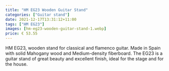 ```yaml
---
title: "HM EG23 Wooden Guitar Stand"
categories: ["Guitar stand"]
date: 2021-12-17T13:31:12+11:00
tags: ["HM EG23"]
images: [hm-eg23-wooden-guitar-stand-1.webp]
price: € 53.55
---
```


HM EG23, wooden stand for classical and flamenco guitar. Made in Spain with solid Mahogany wood and Medium-density fiberboard. The EG23 is a guitar stand of great beauty and excellent finish, ideal for the stage and for the house.
